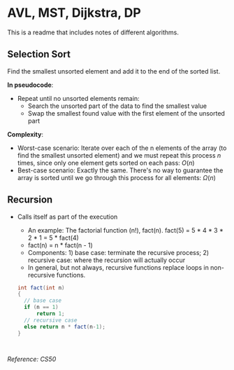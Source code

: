 # AVL, MST, Dijkstra, DP

This is a readme that includes notes of different algorithms.

## Selection Sort

Find the smallest unsorted element and add it to the end of the sorted list.

**In pseudocode**:
- Repeat until no unsorted elements remain:
  - Search the unsorted part of the data to find the smallest value
  - Swap the smallest found value with the first element of the unsorted part

**Complexity**:
- Worst-case scenario: Iterate over each of the n elements of the array (to find the smallest unsorted element) and we must repeat this process *n* times, since only one element gets sorted on each pass: $O(n)$
- Best-case scenario: Exactly the same. There's no way to guarantee the array is sorted until we go through this process for all elements: $\Omega(n)$

## Recursion
- Calls itself as part of the execution
  - An example: The factorial function (n!), fact(n). fact(5) = 5 * 4 * 3 * 2 * 1 = 5 * fact(4)
  - fact(n) = n * fact(n - 1)
  - Components: 1) base case: terminate the recursive process; 2) recursive case: where the recursion will actually occur
  - In general, but not always, recursive functions replace loops in non-recursive functions.

  ```java
  int fact(int n)
  {
    // base case
    if (n == 1)
        return 1;
    // recursive case
    else return n * fact(n-1);
  }

  


*Reference: CS50*